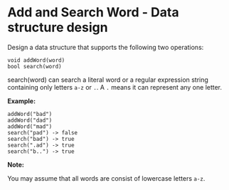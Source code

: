 # Add and Search Word - Data structure design

Design a data structure that supports the following two operations:

```pseudo
void addWord(word)
bool search(word)
```

search(word) can search a literal word or a regular expression string containing only letters `a-z` or `.`. A `.` means it can represent any one letter.

__Example:__

```pseudo
addWord("bad")
addWord("dad")
addWord("mad")
search("pad") -> false
search("bad") -> true
search(".ad") -> true
search("b..") -> true
```

__Note:__

You may assume that all words are consist of lowercase letters `a-z`.